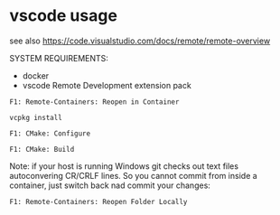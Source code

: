 # vscode usage

see also https://code.visualstudio.com/docs/remote/remote-overview

SYSTEM REQUIREMENTS:
- docker
- vscode Remote Development extension pack

```F1: Remote-Containers: Reopen in Container```

```vcpkg install```

```F1: CMake: Configure```

```F1: CMake: Build```

Note: if your host is running Windows git checks out text files autoconvering CR/CRLF lines. So you cannot commit from inside a container, just switch back nad commit your changes:

```F1: Remote-Containers: Reopen Folder Locally```
